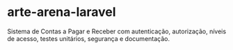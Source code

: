 # arte-arena-laravel
Sistema de Contas a Pagar e Receber com autenticação, autorização, níveis de acesso, testes unitários, segurança e documentação.
